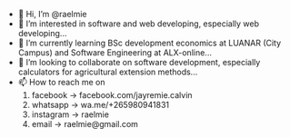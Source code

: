 - 👋 Hi, I’m @raelmie
- 👀 I’m interested in software and web developing, especially web developing...
- 🌱 I’m currently learning BSc development economics  at LUANAR (City Campus) and Software Engineering at ALX-online...
- 💞️ I’m looking to collaborate on software development, especially calculators for agricultural extension methods...
- 📫 How to reach me on<br>
  <ol>
       <li> facebook  -> facebook.com/jayremie.calvin</li>
       <li>whatsapp  -> wa.me/+265980941831</li>
       <li>instagram -> raelmie</li>
        <li>email     -> raelmie@gmail.com</li>
  </ol>
<!---
raelmie/raelmie is a ✨ special ✨ repository because its `README.md` (this file) appears on your GitHub profile.
You can click the Preview link to take a look at your changes.
--->
